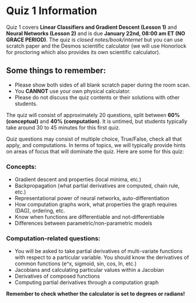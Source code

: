 # Quiz 1 Information

Quiz 1 covers **Linear Classifiers and Gradient Descent (Lesson 1)** and **Neural Networks (Lesson 2)** and is due **January 22nd, 08:00 am ET (NO GRACE PERIOD)**. The quiz is *closed notes/book/internet* but you can use scratch paper and the Desmos scientific calculator (we will use Honorlock for proctoring which also provides its own scientific calculator).

## Some things to remember:

- Please show both sides of all blank scratch paper during the room scan.
- You **CANNOT** use your own physical calculator.
- Please do not discuss the quiz contents or their solutions with other students.

The quiz will consist of approximately 20 questions, split between **60% (conceptual)** and **40% (computation)**. It is untimed, but students typically take around 30 to 45 minutes for this first quiz.

Quiz questions may consist of multiple choice, True/False, check all that apply, and computations. In terms of topics, we will typically provide hints on areas of focus that will dominate the quiz. Here are some for this quiz:

### Concepts:

- Gradient descent and properties (local minima, etc.)
- Backpropagation (what partial derivatives are computed, chain rule, etc.)
- Representational power of neural networks, auto-differentiation
- How computation graphs work, what properties the graph requires (DAG), ordering, etc.
- Know when functions are differentiable and not-differentiable
- Differences between parametric/non-parametric models

### Computation-related questions:

- You will be asked to take partial derivatives of multi-variate functions with respect to a particular variable. You should know the derivatives of common functions (e^x, sigmoid, sin, cos, ln, etc.)
- Jacobians and calculating particular values within a Jacobian
- Derivatives of composed functions
- Computing partial derivatives through a computation graph

**Remember to check whether the calculator is set to degrees or radians!**
